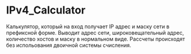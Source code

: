 # IPv4_Calculator
Калькулятор, который на вход получает IP адрес и маску сети в префиксной форме. Выводит адрес сети, широковещательный адрес, количество хостов и маску в нормальном виде. Рассчеты происходят без испольования двоичной системы счисления.